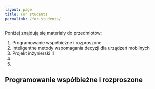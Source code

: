 ```yaml
---
layout: page
title: For students
permalink: /for-students/
---
```


Poniżej znajdują się materiały do przedmiotów:

1. Programowanie współbieżne i rozproszone
2. Inteligentne metody wspomagania decyzji dla urządzeń mobilnych
3. Projekt inżynierski II
4. 
5. 

## Programowanie współbieżne i rozproszone


